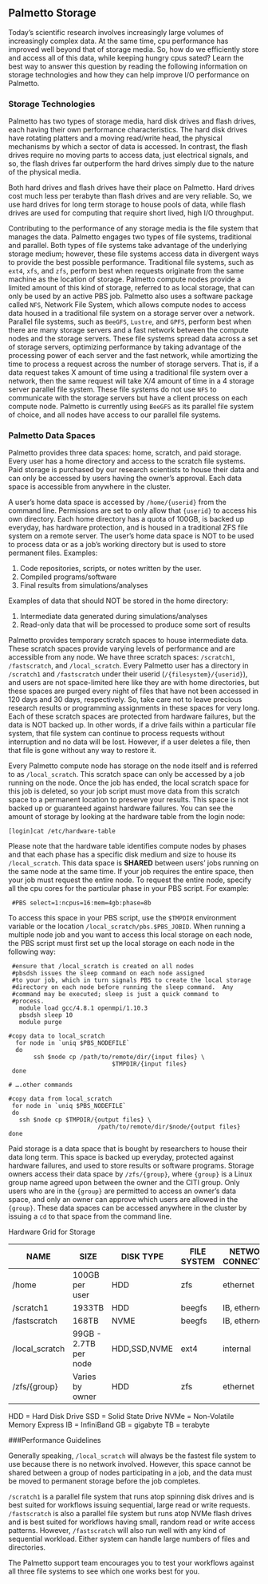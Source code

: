 ## Palmetto Storage

Today’s scientific research involves increasingly large volumes of increasingly complex data. At the same time,
cpu performance has improved well beyond that of storage media. So, how do we efficiently store and access all of
this data, while keeping hungry cpus sated?  Learn the best way to answer this question by reading the following
information on storage technologies and how they can help improve I/O performance on Palmetto.

### Storage Technologies

Palmetto has two types of storage media, hard disk drives and flash drives, each having their own performance characteristics.  The hard disk drives have rotating platters and a moving read/write head, the physical mechanisms by which a sector of data is accessed.   In contrast, the flash drives require no moving parts to access data, just electrical signals, and so, the flash drives far outperform the hard drives simply due to the nature of the physical media.

Both hard drives and flash drives have their place on Palmetto.  Hard drives cost much less per terabyte than flash drives and are very reliable.  So, we use hard drives for long term storage to house pools of data, while  flash drives are used for computing that require short lived, high I/O throughput.

Contributing to the performance of any storage media is the file system that manages the data.  Palmetto engages two types of file systems, traditional and parallel.  Both types of file systems take advantage of the underlying storage medium; however, these file systems access data in divergent ways to provide the best possible performance.  Traditional file systems, such as `ext4`, `xfs`, and `zfs`, perform best when requests originate from the same machine as the location of storage. Palmetto compute nodes provide a limited amount of this kind of storage, referred to as local storage, that can only be used by an active PBS job.   Palmetto also uses a software package called `NFS`, Network File System, which allows compute nodes to access data housed in a traditional file system on a storage server over a network.    Parallel file systems, such as `BeeGFS`, `Lustre`, and `GPFS`, perform best when there are many storage servers and a fast network between the compute nodes and the storage servers.  These file systems spread data across a set of storage servers, optimizing performance by taking advantage of the processing power of each server and the fast network, while amortizing the time to process a request across the number of storage servers.  That is, if a data request takes X amount of time using a traditional file system over a network, then the same request will take X/4 amount of time in a 4 storage server parallel file system.  These file systems do not use `NFS` to communicate with the storage servers but have a client process on each compute node.  Palmetto is currently using `BeeGFS` as its parallel file system of choice, and all nodes have access to our parallel file systems.


### Palmetto Data Spaces

Palmetto provides three data spaces: home, scratch, and paid storage.   Every user has a home directory and access to the scratch file systems.  Paid storage is purchased by our research scientists to house their data and can only be accessed by users having the owner’s approval.  Each data space is accessible from anywhere in the cluster.

A user’s home data space is accessed by `/home/{userid}` from the command line.  Permissions are set to only allow that `{userid}` to access his own directory.  Each home directory has a quota of 100GB, is backed up everyday, has hardware protection, and is housed in a traditional ZFS file system on a remote server.  The user’s home data space is NOT to be used to process data or as a job’s working directory but is used to store permanent files.  Examples:

1. Code repositories, scripts, or notes written by the user.
2. Compiled programs/software
3. Final results from simulations/analyses

Examples of data that should NOT be stored in the home directory:

1. Intermediate data generated during simulations/analyses
2. Read-only data that will be processed to produce some sort of results

Palmetto provides temporary scratch spaces to house intermediate data.  These scratch spaces provide varying levels of performance and are accessible from any node.  We have three scratch spaces: `/scratch1`, `/fastscratch`, and `/local_scratch`. Every Palmetto user has a directory in `/scratch1` and `/fastscratch` under their userid (`/{filesystem}/{userid}`), and users are not space-limited here like they are with home directories, but these spaces are purged every night of files that have not been accessed in 120 days and 30 days, respectively.  So, take care not to leave precious research results or programming assignments in these spaces for very long.  Each of these scratch spaces are protected from hardware failures, but the data is NOT backed up.  In other words, if a drive fails within a particular file system, that file system can continue to process requests without interruption and no data will be lost.  However, if a user deletes a file, then that file is gone without any way to restore it.

Every Palmetto compute node has storage on the node itself and is referred to as `/local_scratch`.  This scratch space can only be accessed by a job running on the node.  Once the job has ended, the local scratch space for this job is deleted, so your job script must move data from this scratch space to a permanent location to preserve your results.  This space is not backed up or guaranteed against hardware failures.  You can see the amount of storage by looking at the hardware table from the login node:

~~~
[login]cat /etc/hardware-table
~~~

Please note that the hardware table identifies compute nodes by phases and that each phase has a specific disk medium and size to house its `/local_scratch`.  This data space is **SHARED** between users’ jobs running on the same node at the same time.  If your job requires the entire space, then your job must request the entire node.  To request the entire node, specify all the cpu cores for the particular phase in your PBS script.  For example:

~~~
 #PBS select=1:ncpus=16:mem=4gb:phase=8b
~~~

To access this space in your PBS script, use the `$TMPDIR` environment variable or the location `/local_scratch/pbs.$PBS_JOBID`.
When running a multiple node job and you want to access this local storage on each node, the PBS script must first set up the local storage on each node in the following way:

~~~
 #ensure that /local_scratch is created on all nodes
 #pbsdsh issues the sleep command on each node assigned
 #to your job, which in turn signals PBS to create the local storage
 #directory on each node before running the sleep command.  Any
 #command may be executed; sleep is just a quick command to
 #process.
   module load gcc/4.8.1 openmpi/1.10.3
   pbsdsh sleep 10
   module purge

#copy data to local_scratch
  for node in `uniq $PBS_NODEFILE`
  do
       ssh $node cp /path/to/remote/dir/{input files} \
                             $TMPDIR/{input files}
 done

# ….other commands

#copy data from local_scratch
 for node in `uniq $PBS_NODEFILE`
 do
   ssh $node cp $TMPDIR/{output files} \
                         /path/to/remote/dir/$node/{output files}
done
~~~


Paid storage is a data space that is bought by researchers to house their data long term.  This space is backed up everyday, protected against hardware failures, and used to store results or software programs.  Storage owners access their data space by `/zfs/{group}`, where `{group}` is a Linux group name agreed upon between the owner and the CITI group.  Only users who are in the `{group}` are permitted to access an owner’s data space, and only an owner can approve which users are allowed in the `{group}`.  These data spaces can be accessed anywhere in the cluster by issuing a `cd` to that space from the command line.

Hardware Grid for Storage

NAME | SIZE | DISK TYPE | FILE SYSTEM | NETWORK CONNECTION | BACKUP
-----|------|-----------|-------------|--------------------|-------
/home | 100GB per user | HDD | zfs | ethernet | yes
/scratch1 | 1933TB | HDD | beegfs | IB, ethernet | no
/fastscratch | 168TB | NVME | beegfs | IB, ethernet | no
/local_scratch | 99GB - 2.7TB per node | HDD,SSD,NVME | ext4 | internal | no
/zfs/{group} | Varies by owner | HDD | zfs | ethernet | yes

HDD = Hard Disk Drive    SSD = Solid State Drive      NVMe = Non-Volatile Memory Express
IB = InfiniBand        GB = gigabyte        TB = terabyte


###Performance Guidelines

Generally speaking, `/local_scratch` will always be the fastest file system to use because there is no network involved.  However, this space cannot be shared between a group of nodes participating in a job, and the data must be moved to permanent storage before the job completes.

`/scratch1` is a parallel file system that runs atop spinning disk drives and is best suited for workflows issuing sequential, large read or write requests. `/fastscratch` is also a parallel file system but runs atop NVMe flash drives and is best suited for workflows having small, random read or write access patterns.  However, `/fastscratch` will also run well with any kind of sequential workload.  Either system can handle large numbers of files and directories.

The Palmetto support team encourages you to test your workflows against all three file systems to see which one works best for you.

